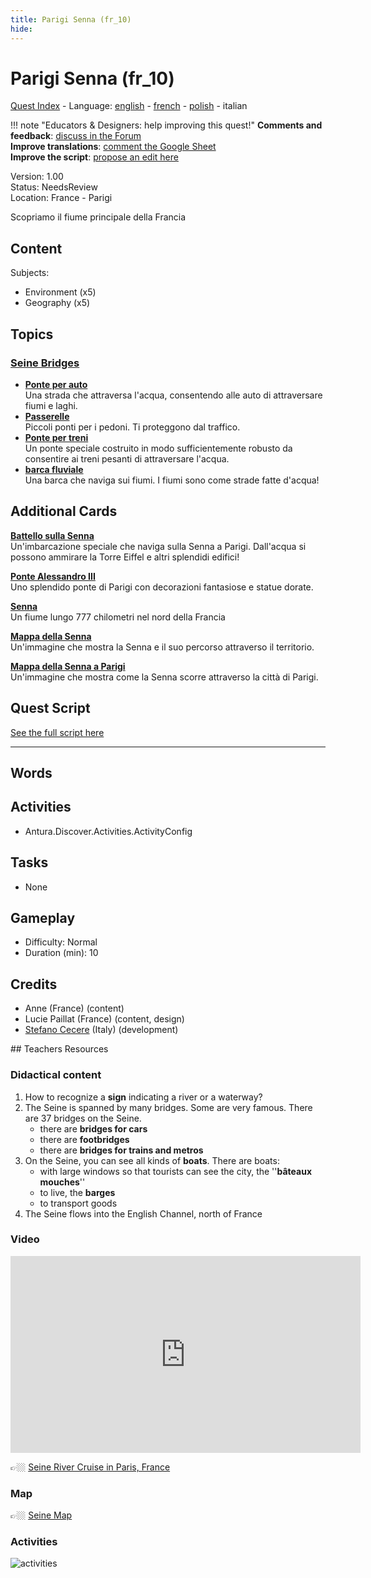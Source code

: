 ```yaml
---
title: Parigi Senna (fr_10)
hide:
---
```


# Parigi Senna (fr_10)
[Quest Index](./index.it.md) - Language: [english](./fr_10.md) - [french](./fr_10.fr.md) - [polish](./fr_10.pl.md) - italian

!!! note "Educators & Designers: help improving this quest!"
    **Comments and feedback**: [discuss in the Forum](https://antura.discourse.group/t/fr-10-paris-seine/29/1)  
    **Improve translations**: [comment the Google Sheet](https://docs.google.com/spreadsheets/d/1FPFOy8CHor5ArSg57xMuPAG7WM27-ecDOiU-OmtHgjw/edit?gid=754141150#gid=754141150)  
    **Improve the script**: [propose an edit here](https://github.com/vgwb/Antura/blob/main/Assets/_discover/_quests/FR_10%20Paris%20Seine/FR_10%20Paris%20Seine%20-%20Yarn%20Script.yarn)  

Version: 1.00  
Status: NeedsReview  
Location: France - Parigi

Scopriamo il fiume principale della Francia

## Content
Subjects: 

  - Environment (x5)
  - Geography (x5)

## Topics
### [Seine Bridges](../topics/index.md#seine_bridges)

  - **[Ponte per auto](../cards/index.md#place_bridge_cars)**  
    Una strada che attraversa l'acqua, consentendo alle auto di attraversare fiumi e laghi.  
  - **[Passerelle](../cards/index.md#place_bridge_people)**  
    Piccoli ponti per i pedoni. Ti proteggono dal traffico.  
  - **[Ponte per treni](../cards/index.md#place_bridge_trains)**  
    Un ponte speciale costruito in modo sufficientemente robusto da consentire ai treni pesanti di attraversare l'acqua.  
  - **[barca fluviale](../cards/index.md#boat_river)**  
    Una barca che naviga sui fiumi. I fiumi sono come strade fatte d'acqua!  

## Additional Cards
**[Battello sulla Senna](../cards/index.md#boat_eiffel_tower)**  
Un'imbarcazione speciale che naviga sulla Senna a Parigi. Dall'acqua si possono ammirare la Torre Eiffel e altri splendidi edifici!  

**[Ponte Alessandro III](../cards/index.md#pont_alexandre_iii)**  
Uno splendido ponte di Parigi con decorazioni fantasiose e statue dorate.  

**[Senna](../cards/index.md#seine)**  
Un fiume lungo 777 chilometri nel nord della Francia  

**[Mappa della Senna](../cards/index.md#seine_map)**  
Un'immagine che mostra la Senna e il suo percorso attraverso il territorio.  

**[Mappa della Senna a Parigi](../cards/index.md#seine_map_in_paris)**  
Un'immagine che mostra come la Senna scorre attraverso la città di Parigi.  

## Quest Script

[See the full script here](./fr_10-script.it.md)

---

## Words
## Activities
- Antura.Discover.Activities.ActivityConfig

## Tasks
- None
## Gameplay
- Difficulty: Normal
- Duration (min): 10
## Credits
- Anne (France) (content)
- Lucie Paillat (France) (content, design)
- [Stefano Cecere](https://stefanocecere.com) (Italy) (development)

## Teachers Resources
### Didactical content

1. How to recognize a **sign** indicating a river or a waterway?
2. The Seine is spanned by many bridges. Some are very famous. There are 37 bridges on the Seine.
   - there are **bridges for cars**  
   - there are **footbridges**  
   - there are **bridges for trains and metros**
3. On the Seine, you can see all kinds of **boats**. There are boats:
   - with large windows so that tourists can see the city, the ''**bâteaux  mouches**''  
   - to live, the **barges**  
   - to transport goods  
4. The Seine flows into the English Channel, north of France

### Video

<iframe width="560" height="315" src="https://www.youtube.com/embed/RGOFuzdol9Q?si=rGWg53DhcCsMiMdi" title="YouTube video player" frameborder="0" allow="accelerometer; autoplay; clipboard-write; encrypted-media; gyroscope; picture-in-picture; web-share" referrerpolicy="strict-origin-when-cross-origin" allowfullscreen></iframe>

👉🏼 [Seine River Cruise in Paris, France ](https://www.youtube.com/watch?v=RGOFuzdol9Q)

### Map

👉🏼 [Seine Map](https://en.wikipedia.org/wiki/Seine#/map/0)

### Activities

![activities](https://tulamama.com/wp-content/uploads/2020/03/Park-Maze.jpg)

